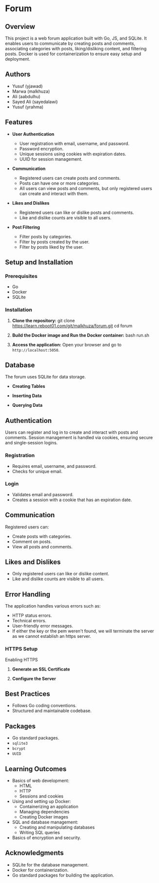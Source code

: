 # Forum
## Overview

This project is a web forum application built with Go, JS, and SQLite. It enables users to communicate by creating posts and comments, associating categories with posts, liking/disliking content, and filtering posts. Docker is used for containerization to ensure easy setup and deployment.

## Authors
- Yusuf (yjawad)
- Marwa (malkhuza)
- Ali (aabdulhu)
- Sayed Ali (sayedalawi)
- Yusuf (yrahma)

## Features
- **User Authentication**
  - User registration with email, username, and password.
  - Password encryption.
  - Unique sessions using cookies with expiration dates.
  - UUID for session management.

- **Communication**
  - Registered users can create posts and comments.
  - Posts can have one or more categories.
  - All users can view posts and comments, but only registered users can create and interact with them.

- **Likes and Dislikes**
  - Registered users can like or dislike posts and comments.
  - Like and dislike counts are visible to all users.

- **Post Filtering**
  - Filter posts by categories.
  - Filter by posts created by the user.
  - Filter by posts liked by the user.


## Setup and Installation

### Prerequisites
- Go
- Docker
- SQLite

### Installation

1. **Clone the repository:**
    git clone https://learn.reboot01.com/git/malkhuza/forum.git
    cd forum

2. **Build the Docker image and Run the Docker container:**
    bash run.sh

3. **Access the application:**
    Open your browser and go to `http://localhost:5050`.

## Database

The forum uses SQLite for data storage.
- **Creating Tables**

- **Inserting Data**

- **Querying Data**

## Authentication

Users can register and log in to create and interact with posts and comments. Session management is handled via cookies, ensuring secure and single-session logins.

### Registration

- Requires email, username, and password.
- Checks for unique email.

### Login

- Validates email and password.
- Creates a session with a cookie that has an expiration date.

## Communication

Registered users can:

- Create posts with categories.
- Comment on posts.
- View all posts and comments.

## Likes and Dislikes

- Only registered users can like or dislike content.
- Like and dislike counts are visible to all users.

## Error Handling

The application handles various errors such as:

- HTTP status errors.
- Technical errors.
- User-friendly error messages.
- If either the key or the pem weren't found, we will terminate the server as we cannot establish an https server.

### HTTPS Setup
Enabling HTTPS

1. **Generate an SSL Certificate**

2. **Configure the Server**

## Best Practices

- Follows Go coding conventions.
- Structured and maintainable codebase.

## Packages

- Go standard packages.
- `sqlite3`
- `bcrypt`
- `UUID`


## Learning Outcomes

- Basics of web development:
  - HTML
  - HTTP
  - Sessions and cookies
- Using and setting up Docker:
  - Containerizing an application
  - Managing dependencies
  - Creating Docker images
- SQL and database management:
  - Creating and manipulating databases
  - Writing SQL queries
- Basics of encryption and security.

## Acknowledgments

- SQLite for the database management.
- Docker for containerization.
- Go standard packages for building the application.

